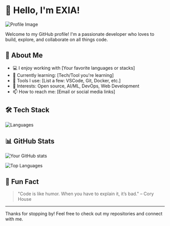 # 👋 Hello, I'm EXIA!

![Profile Image](https://avatars.githubusercontent.com/u/114328638?v=4)

Welcome to my GitHub profile! I'm a passionate developer who loves to build, explore, and collaborate on all things code.

## 🚀 About Me

- 💻 I enjoy working with [Your favorite languages or stacks]
- 🌱 Currently learning: [Tech/Tool you're learning]
- 🔧 Tools I use: [List a few: VSCode, Git, Docker, etc.]
- 🧠 Interests: Open source, AI/ML, DevOps, Web Development
- 📫 How to reach me: [Email or social media links]

## 🛠️ Tech Stack

![Languages](https://skillicons.dev/icons?i=python,js,html,css,react,nodejs,docker,git)

## 📊 GitHub Stats

![Your GitHub stats](https://github-readme-stats.vercel.app/api?ooexiaoo=ooexiaoo&show_icons=true&hide_title=true&theme=radical)

![Top Languages](https://github-readme-stats.vercel.app/api/top-langs/?ooexiaoo=ooexiaoo&layout=compact&theme=radical)

## 🧩 Fun Fact

> "Code is like humor. When you have to explain it, it’s bad." – Cory House

---

Thanks for stopping by! Feel free to check out my repositories and connect with me.
